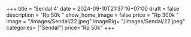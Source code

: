 +++
title = 'Sendal 4'
date = 2024-09-10T21:37:16+07:00
draft = false
description = "Rp 50k "
show_home_image = false
price = "Rp 300k "
image = "/images/Sendal/22.jpeg"
imageBig= "/images/Sendal/22.jpeg"
categories= ["Sendal"]
price="Rp 50k"
+++



